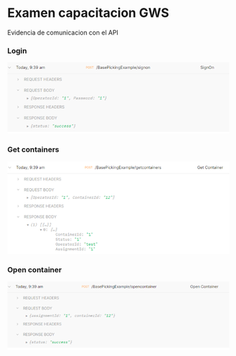 # Examen capacitacion GWS
Evidencia de comunicacion con el API 

### Login
![peticion login](https://github.com/IvanHdzRz/gws/blob/main/images/signon.PNG?raw=true) 
### Get containers
![peticion containers](https://github.com/IvanHdzRz/gws/blob/main/images/getcontainers.PNG?raw=true) 
### Open container
![peticion open container](https://github.com/IvanHdzRz/gws/blob/main/images/opencontainer.PNG?raw=true) 
